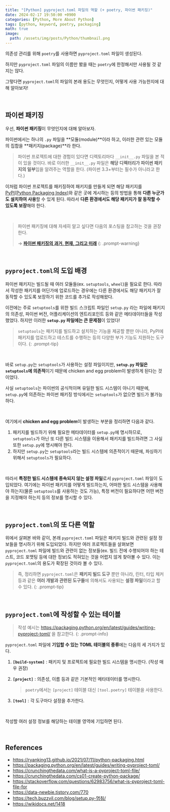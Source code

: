 ```yaml
---
title: "[Python] pyproject.toml 파일의 역할 (+ poetry, 파이썬 패키징)"
date: 2024-02-17 19:50:00 +0900
categories: [Python, More About Python]
tags: [python, keyword, poetry, packaging]
math: true
image: 
  path: /assets/img/posts/Python/thumbnail.png
---
```


의존성 관리를 위해 `poetry`를 사용하면 `pyproject.toml` 파일이 생성된다.

하지만 `pyproject.toml` 파일의 이름만 봤을 때는 `poetry`에 한정해서만 사용될 것 같지는 않다.

그렇다면 `pyproject.toml`의 파일의 본래 용도는 무엇인지, 어떻게 사용 가능한지에 대해 알아보자!

<br>

## 파이썬 패키징

우선, **파이썬 패키징**이 무엇인지에 대해 알아보자.

파이썬에서는 하나의 `.py` 파일을 **모듈(module)**이라 하고, 이러한 관련 있는 모듈의 집합을 **패키지(package)**라 한다.

> 파이썬 프로젝트에 대한 경험이 있다면 디렉토리마다 `__init__.py` 파일을 본 적이 있을 것이다. 바로 이러한 `__init__.py` 파일은 **해당 디렉터리가 파이썬 패키지의 일부**임을 알려주는 역할을 한다. (파이썬 3.3+부터는 필수가 아니라고 한다.)
> 

이처럼 파이썬 프로젝트를 패키징하여 패키지를 만들게 되면 해당 패키지를 [PyPI(Python Packaging Index)](https://pypi.org/)와 같은 곳에 게시하는 등의 방법을 통해 **다른 누군가도 설치하여 사용**할 수 있게 된다. 따라서 **다른 환경에서도 해당 패키지가 잘 동작할 수 있도록 보장**해야 한다.

<br>

> 파이썬 패키징에 대해 자세히 알고 싶다면 다음의 포스팅을 참고하는 것을 권장한다.
> 
> → **[파이썬 패키징의 과거, 현재, 그리고 미래](https://ryanking13.github.io/2021/07/11/python-packaging.html)**
{: .prompt-warning}

<br>

## `pyproject.toml`의 도입 배경

파이썬 패키지는 빌드될 때 여러 모듈들(ex. `setuptools`, `wheel`)을 필요로 한다. 따라서 작성한 패키지를 어딘가에 업로드하는 경우에는 다른 환경에서도 해당 패키지가 잘 동작할 수 있도록 보장하기 위한 코드를 추가로 작성해왔다.

이전에는 주로 `setuptools`를 위한 빌드 스크립트 파일인 `setup.py` 라는 파일에 패키지의 의존성, 파이썬 버전, 어플리케이션의 엔트리포인트 등와 같은 메타데이터들을 작성했었다. 하지만 이러한 **`setup.py` 파일에는 큰 문제점**이 있었다!

> `setuptools`는 패키지를 빌드하고 설치하는 기능을 제공할 뿐만 아니라, PyPI에 패키지를 업로드하고 테스트를 수행하는 등의 다양한 부가 기능도 지원하는 도구이다.
{: .prompt-tip}

<br>

바로 `setup.py`는 `setuptools`가 사용하는 설정 파일이지만, **`setup.py` 파일은 `setuptools`에 의존적**이기 때문에 chicken and egg problem이 발생하게 된다는 것이었다.

사실 `setuptools`는 파이썬의 공식적이며 유일한 빌드 시스템이 아니기 때문에, `setup.py`에 의존하는 파이썬 패키징 방식에서는 `setuptools`가 없으면 빌드가 불가능하다.

<br>

여기에서 **chicken and egg problem**이 발생하는 부분을 정리하면 다음과 같다.

1. 패키지를 빌드하기 위해 필요한 메타데이터를 `setup.py`에 명시하므로, `setuptools`가 아닌 또 다른 빌드 시스템을 이용해서 패키지를 빌드하려면 그 사실 또한 `setup.py`에 명시해야 한다.
2. 하지만 `setup.py`는 `setuptools`라는 빌드 시스템에 의존적이기 때문에, 파싱하기 위해서 `setuptools`가 필요하다.

<br>

따라서 <span class="red">**특정한 빌드 시스템에 종속되지 않는 설정 파일**</span>로서 `pyproject.toml` 파일이 도입되었다. 여기에는 파이썬 패키지를 어떻게 빌드하는지, 어떠한 빌드 시스템을 사용해야 하는지(물론 `setuptools`를 사용하는 것도 가능), 특정 버전이 필요하다면 어떤 버전을 지정해야 하는지 등의 정보를 명시할 수 있다.

<br>

## `pyproject.toml`의 또 다른 역할

위에서 살펴본 바와 같이, 본래 `pyproject.toml` 파일은 패키지 빌드와 관련된 설정 정보들을 명시하기 위해 도입되었다. 하지만 여러 프로젝트들을 살펴보면 `pyproject.toml` 파일에 빌드와 관련이 없는 정보들(ex. 빌드 전에 수행되어야 하는 테스트, 코드 포맷팅 등에 대한 정보)도 적혀있는 것을 어렵지 않게 찾아볼 수 있다. 이는 `pyproject.toml`의 용도가 확장된 것이라 볼 수 있다.

> 즉, 정리하면 `pyproject.toml`은 **패키지 빌드 도구** 뿐만 아니라, 린터, 타입 체커 등과 같은 **여러 개발과 관련된 도구들**에 의해서도 사용되는 **설정 파일**이라고 할 수 있다.
{: .prompt-tip}

<br>

## `pyproject.toml`에 작성할 수 있는 테이블

> 작성 예시는 <https://packaging.python.org/en/latest/guides/writing-pyproject-toml/> 을 참고한다.
{: .prompt-info}

`pyproject.toml` 파일에 **기입할 수 있는 TOML 테이블의 종류**에는 다음의 세 가지가 있다.

1. **`[build-system]`** : 패키지 및 프로젝트에 필요한 빌드 시스템을 명시한다. (작성 매우 권장)
2. **`[project]`** : 의존성, 이름 등과 같은 기본적인 메타데이터를 명시한다.
    
    > `poetry`에서는 `[project]` 테이블 대신 `[tool.poetry]` 테이블을 사용한다.
    > 
3. **`[tool]`** : 각 도구마다 설정을 추가한다.

<br>

작성할 여러 설정 정보를 해당하는 테이블 영역에 기입하면 된다.

<br>

## References

- <https://ryanking13.github.io/2021/07/11/python-packaging.html>
- <https://packaging.python.org/en/latest/guides/writing-pyproject-toml/>
- <https://crunchingthedata.com/what-is-a-pyproject-toml-file/>
- <https://crunchingthedata.com/cs01-create-python-package/>
- <https://stackoverflow.com/questions/62983756/what-is-pyproject-toml-file-for>
- <https://data-newbie.tistory.com/770>
- <https://tech.buzzvil.com/blog/setup.py-멈춰/>
- <https://wikidocs.net/1418>

